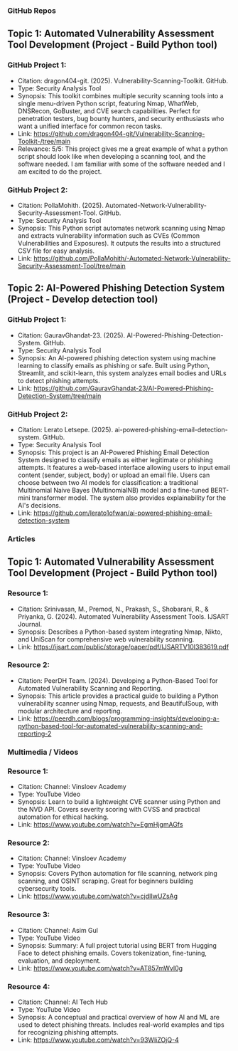 ### GitHub Repos
## Topic 1: Automated Vulnerability Assessment Tool Development (Project - Build Python tool) 
### GitHub Project 1:  
- Citation: dragon404-git. (2025). Vulnerability-Scanning-Toolkit. GitHub. 
- Type: Security Analysis Tool 
- Synopsis: This toolkit combines multiple security scanning tools into a single menu-driven Python script, featuring Nmap, WhatWeb, DNSRecon, GoBuster, and CVE search capabilities. Perfect for penetration testers, bug bounty hunters, and security enthusiasts who want a unified interface for common recon tasks. 
- Link: https://github.com/dragon404-git/Vulnerability-Scanning-Toolkit-/tree/main 
- Relevance: 5/5: This project gives me a great example of what a python script should look like when developing a scanning tool, and the software needed. I am familiar with some of the software needed and I am excited to do the project. 

### GitHub Project 2:  
- Citation: PollaMohith. (2025). Automated-Network-Vulnerability-Security-Assessment-Tool. GitHub. 
- Type: Security Analysis Tool 
- Synopsis: This Python script automates network scanning using Nmap and extracts vulnerability information such as CVEs (Common Vulnerabilities and Exposures). It outputs the results into a structured CSV file for easy analysis. 
- Link: https://github.com/PollaMohith/-Automated-Network-Vulnerability-Security-Assessment-Tool/tree/main
  
## Topic 2: AI-Powered Phishing Detection System (Project - Develop detection tool)
### GitHub Project 1:  
- Citation: GauravGhandat-23. (2025). AI-Powered-Phishing-Detection-System. GitHub. 
- Type: Security Analysis Tool 
- Synopsis: An AI-powered phishing detection system using machine learning to classify emails as phishing or safe. Built using Python, Streamlit, and scikit-learn, this system analyzes email bodies and URLs to detect phishing attempts. 
- Link: https://github.com/GauravGhandat-23/AI-Powered-Phishing-Detection-System/tree/main

### GitHub Project 2:  
- Citation: Lerato Letsepe. (2025). ai-powered-phishing-email-detection-system. GitHub. 
- Type: Security Analysis Tool 
- Synopsis: This project is an AI-Powered Phishing Email Detection System designed to classify emails as either legitimate or phishing attempts. It features a web-based interface allowing users to input email content (sender, subject, body) or upload an email file. Users can choose between two AI models for classification: a traditional Multinomial Naive Bayes (MultinomialNB) model and a fine-tuned BERT-mini transformer model. The system also provides explainability for the AI's decisions. 
- Link: https://github.com/lerato1ofwan/ai-powered-phishing-email-detection-system

### Articles

## Topic 1: Automated Vulnerability Assessment Tool Development (Project - Build Python tool) 
### Resource 1: 
- Citation: Srinivasan, M., Premod, N., Prakash, S., Shobarani, R., & Priyanka, G. (2024). Automated Vulnerability Assessment Tools. IJSART Journal.  
- Synopsis: Describes a Python-based system integrating Nmap, Nikto, and UniScan for comprehensive web vulnerability scanning. 
- Link: https://ijsart.com/public/storage/paper/pdf/IJSARTV10I383619.pdf
  
### Resource 2:  
- Citation: PeerDH Team. (2024). Developing a Python-Based Tool for Automated Vulnerability Scanning and Reporting.   
- Synopsis: This article provides a practical guide to building a Python vulnerability scanner using Nmap, requests, and BeautifulSoup, with modular architecture and reporting.  
- Link: https://peerdh.com/blogs/programming-insights/developing-a-python-based-tool-for-automated-vulnerability-scanning-and-reporting-2 

### Multimedia / Videos
### Resource 1:   
- Citation: Channel: Vinsloev Academy 
- Type: YouTube Video  
- Synopsis: Learn to build a lightweight CVE scanner using Python and the NVD API. Covers severity scoring with CVSS and practical automation for ethical hacking. 
- Link: https://www.youtube.com/watch?v=EgmHjgmAGfs 

### Resource 2:    
- Citation: Channel: Vinsloev Academy 
- Type: YouTube Video   
- Synopsis: Covers Python automation for file scanning, network ping scanning, and OSINT scraping. Great for beginners building cybersecurity tools. 
- Link: https://www.youtube.com/watch?v=cjdIIwUZsAg 

### Resource 3:    
- Citation: Channel: Asim Gul 
- Type: YouTube Video    
- Synopsis: Summary: A full project tutorial using BERT from Hugging Face to detect phishing emails. Covers tokenization, fine-tuning, evaluation, and deployment. 
- Link: https://www.youtube.com/watch?v=AT857mWvl0g 

### Resource 4:    
- Citation: Channel: AI Tech Hub 
- Type: YouTube Video  
- Synopsis: A conceptual and practical overview of how AI and ML are used to detect phishing threats. Includes real-world examples and tips for recognizing phishing attempts. 
- Link: https://www.youtube.com/watch?v=93WliZOjQ-4
